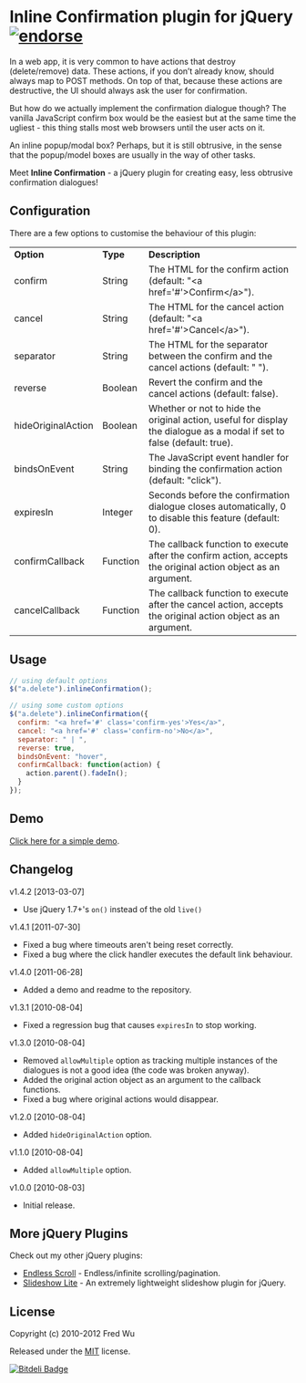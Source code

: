 # Inline Confirmation plugin for jQuery [![endorse](http://api.coderwall.com/fredwu/endorsecount.png)](http://coderwall.com/fredwu)

In a web app, it is very common to have actions that destroy (delete/remove) data. These actions, if you don’t already know, should always map to POST methods. On top of that, because these actions are destructive, the UI should always ask the user for confirmation.

But how do we actually implement the confirmation dialogue though? The vanilla JavaScript confirm box would be the easiest but at the same time the ugliest - this thing stalls most web browsers until the user acts on it.

An inline popup/modal box? Perhaps, but it is still obtrusive, in the sense that the popup/model boxes are usually in the way of other tasks.

Meet __Inline Confirmation__ - a jQuery plugin for creating easy, less obtrusive confirmation dialogues!

## Configuration

There are a few options to customise the behaviour of this plugin:

<table>
  <tr>
    <td><strong>Option</strong></td>
    <td><strong>Type</strong></td>
    <td><strong>Description</strong></td>
  </tr>
  <tr>
    <td>confirm</td>
    <td>String</td>
    <td>The HTML for the confirm action (default: "&lt;a href='#'&gt;Confirm&lt;/a&gt;").</td>
  </tr>
  <tr>
    <td>cancel</td>
    <td>String</td>
    <td>The HTML for the cancel action (default: "&lt;a href='#'&gt;Cancel&lt;/a&gt;").</td>
  </tr>
  <tr>
    <td>separator</td>
    <td>String</td>
    <td>The HTML for the separator between the confirm and the cancel actions (default: " ").</td>
  </tr>
  <tr>
    <td>reverse</td>
    <td>Boolean</td>
    <td>Revert the confirm and the cancel actions (default: false).</td>
  </tr>
  <tr>
    <td>hideOriginalAction</td>
    <td>Boolean</td>
    <td>Whether or not to hide the original action, useful for display the dialogue as a modal if set to false (default: true).</td>
  </tr>
  <tr>
    <td>bindsOnEvent</td>
    <td>String</td>
    <td>The JavaScript event handler for binding the confirmation action (default: "click").</td>
  </tr>
  <tr>
    <td>expiresIn</td>
    <td>Integer</td>
    <td>Seconds before the confirmation dialogue closes automatically, 0 to disable this feature (default: 0).</td>
  </tr>
  <tr>
    <td>confirmCallback</td>
    <td>Function</td>
    <td>The callback function to execute after the confirm action, accepts the original action object as an argument.</td>
  </tr>
  <tr>
    <td>cancelCallback</td>
    <td>Function</td>
    <td>The callback function to execute after the cancel action, accepts the original action object as an argument.</td>
  </tr>
</table>

## Usage

``` js
// using default options
$("a.delete").inlineConfirmation();

// using some custom options
$("a.delete").inlineConfirmation({
  confirm: "<a href='#' class='confirm-yes'>Yes</a>",
  cancel: "<a href='#' class='confirm-no'>No</a>",
  separator: " | ",
  reverse: true,
  bindsOnEvent: "hover",
  confirmCallback: function(action) {
    action.parent().fadeIn();
  }
});
```

## Demo

[Click here for a simple demo](http://fredwu.github.com/jquery-inline-confirmation/).

## Changelog

v1.4.2 [2013-03-07]

- Use jQuery 1.7+'s `on()` instead of the old `live()`

v1.4.1 [2011-07-30]

- Fixed a bug where timeouts aren't being reset correctly. 
- Fixed a bug where the click handler executes the default link behaviour.

v1.4.0 [2011-06-28]

- Added a demo and readme to the repository.

v1.3.1 [2010-08-04]

- Fixed a regression bug that causes `expiresIn` to stop working.

v1.3.0 [2010-08-04]

- Removed `allowMultiple` option as tracking multiple instances of the dialogues is not a good idea (the code was broken anyway).
- Added the original action object as an argument to the callback functions.
- Fixed a bug where original actions would disappear.

v1.2.0 [2010-08-04]

- Added `hideOriginalAction` option.

v1.1.0 [2010-08-04]

- Added `allowMultiple` option.

v1.0.0 [2010-08-03]

- Initial release.

## More jQuery Plugins

Check out my other jQuery plugins:

- [Endless Scroll](https://github.com/fredwu/jquery-endless-scroll) - Endless/infinite scrolling/pagination.
- [Slideshow Lite](https://github.com/fredwu/jquery-slideshow-lite) - An extremely lightweight slideshow plugin for jQuery.

## License

Copyright (c) 2010-2012 Fred Wu

Released under the [MIT](http://www.opensource.org/licenses/mit-license.php) license.


[![Bitdeli Badge](https://d2weczhvl823v0.cloudfront.net/fredwu/jquery-inline-confirmation/trend.png)](https://bitdeli.com/free "Bitdeli Badge")

